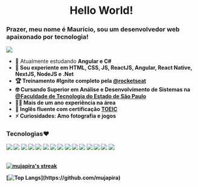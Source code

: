 <h1 align="center">Hello World!</h1>

### Prazer, meu nome é Maurício, sou um desenvolvedor web apaixonado por tecnologia!<br/>
    
<a href="https://www.linkedin.com/in/mauricio-mello-pereira-b6b138221/">
<img src="https://img.shields.io/badge/linkedin-blue?style=for-the-badge&logo=linkedin&logoColor=white" target="_blank">
</a>

- 🌱 Atualmente estudando <b> Angular e C#
- 🚀 Sou experiente em HTML, CSS, JS, ReactJS, Angular, React Native, NextJS, NodeJS e .Net
- 🏆 Treinamento #Ignite completo pela <a href="https://www.rocketseat.com.br/">@rocketseat</a>
- 🤓 Cursando Superior em Análise e Desenvolvimento de Sistemas na <a href="https://fatecitu.cps.sp.gov.br/">@Faculdade de Tecnologia do Estado de São Paulo</a>
- 👨‍💻 Mais de um ano experiência na área
- 🎉 Inglês fluente com certificação <a href="https://toeicglobal.com/">TOEIC</a>
- ⚡ Curiosidades: Amo fotografia e jogos

<h3>Tecnologias❤️</h3>
<div>
  <img src=https://img.shields.io/badge/TypeScript-007ACC?style=for-the-badge&logo=typescript&logoColor=white />
  <img src=https://img.shields.io/badge/next.js-000000?style=for-the-badge&logo=next.js&logoColor=white />
  <img src=https://img.shields.io/badge/React-61dafb?style=for-the-badge&logo=react&logoColor=333333 />
  <img src="https://img.shields.io/badge/react%20native-darkblue?style=for-the-badge&logo=react&logoColor=white"/>
  <img src="https://img.shields.io/badge/tailwindcss-%2338B2AC.svg?style=for-the-badge&logo=tailwind-css&logoColor=white"/>
  <img src="https://img.shields.io/badge/figma-%23F24E1E.svg?style=for-the-badge&logo=figma&logoColor=white"/>
  <img src="https://img.shields.io/badge/SASS-hotpink.svg?style=for-the-badge&logo=SASS&logoColor=white"/>
  <img src="https://img.shields.io/badge/React%20Hook%20Form-%23EC5990.svg?style=for-the-badge&logo=reacthookform&logoColor=white"/>
  <img src="https://img.shields.io/badge/chakra-%234ED1C5.svg?style=for-the-badge&logo=chakraui&logoColor=white"/>
  <img src="https://img.shields.io/badge/firebase-%23039BE5.svg?style=for-the-badge&logo=firebase"/>
  <img src="https://img.shields.io/badge/Prisma-3982CE?style=for-the-badge&logo=Prisma&logoColor=white"/>
  <img src="https://img.shields.io/badge/vercel-%23000000.svg?style=for-the-badge&logo=vercel&logoColor=white"/>
  <img src="https://img.shields.io/badge/git-%23F05033.svg?style=for-the-badge&logo=git&logoColor=white"/>
  <img src="https://img.shields.io/badge/ESLint-4B3263?style=for-the-badge&logo=eslint&logoColor=white"/>
  <img src="https://img.shields.io/badge/github-%23121011.svg?style=for-the-badge&logo=github&logoColor=white"/>
</div>
<br/>
<p align="left">
    <a href="https://github.com/mujapira/github-readme-streak-stats">
        <img alt="mujapira's streak" src="https://github-readme-streak-stats.herokuapp.com/?user=mujapira&theme=dracula&hide_border=true&stroke=0000"/>
    </a>
</p>

[![Top Langs](https://github-readme-stats.vercel.app/api/top-langs/?username=mujapira&theme=dracula&layout=compact&hide_border=true&stroke=0000")](https://github.com/mujapira)
